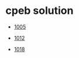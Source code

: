 # cpeb solution

* [1005](https://github.com/archie0732/CPEB1005)

* [1012](https://github.com/archie0732/CPEB1012)

* [1018](https://github.com/archie0732/CPEB1018)
